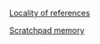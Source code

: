 [Locality of references](https://en.wikipedia.org/wiki/Locality_of_reference)

[Scratchpad memory](https://en.wikipedia.org/wiki/Scratchpad_memory)
